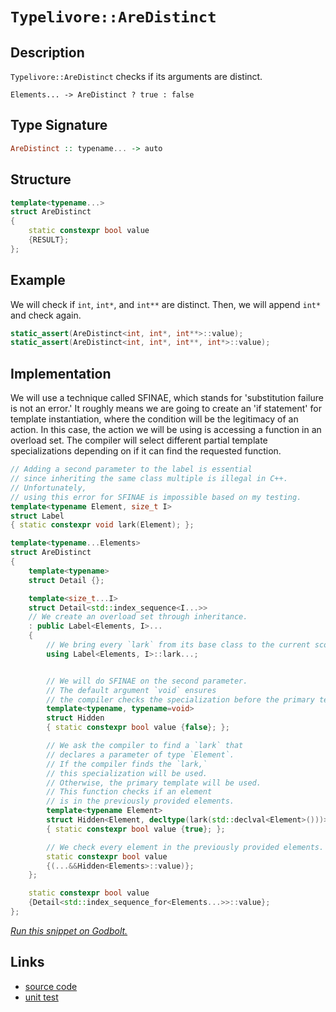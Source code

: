 <!-- Copyright 2024 Feng Mofan
SPDX-License-Identifier: Apache-2.0 -->

# `Typelivore::AreDistinct`

## Description

`Typelivore::AreDistinct` checks if its arguments are distinct.
<pre><code>Elements... -> AreDistinct ? true : false</code></pre>

## Type Signature

```Haskell
AreDistinct :: typename... -> auto
```

## Structure

```C++
template<typename...>
struct AreDistinct
{
    static constexpr bool value 
    {RESULT};
};
```

## Example

We will check if `int`, `int*`, and `int**` are distinct. Then, we will append `int*` and check again.

```C++
static_assert(AreDistinct<int, int*, int**>::value);
static_assert(AreDistinct<int, int*, int**, int*>::value);
```

## Implementation

We will use a technique called SFINAE, which stands for 'substitution failure is not an error.'
It roughly means we are going to create an 'if statement' for template instantiation, where the condition will be the legitimacy of an action.
In this case, the action we will be using is accessing a function in an overload set.
The compiler will select different partial template specializations depending on if it can find the requested function.

```C++
// Adding a second parameter to the label is essential
// since inheriting the same class multiple is illegal in C++.
// Unfortunately,
// using this error for SFINAE is impossible based on my testing.
template<typename Element, size_t I>
struct Label
{ static constexpr void lark(Element); };

template<typename...Elements>
struct AreDistinct
{
    template<typename>
    struct Detail {};

    template<size_t...I>
    struct Detail<std::index_sequence<I...>>
    // We create an overload set through inheritance.
    : public Label<Elements, I>...
    {
        // We bring every `lark` from its base class to the current scope.
        using Label<Elements, I>::lark...;


        // We will do SFINAE on the second parameter.
        // The default argument `void` ensures
        // the compiler checks the specialization before the primary template.
        template<typename, typename=void>
        struct Hidden
        { static constexpr bool value {false}; };

        // We ask the compiler to find a `lark` that
        // declares a parameter of type `Element`.
        // If the compiler finds the `lark,`
        // this specialization will be used.
        // Otherwise, the primary template will be used.
        // This function checks if an element
        // is in the previously provided elements.
        template<typename Element>
        struct Hidden<Element, decltype(lark(std::declval<Element>()))>
        { static constexpr bool value {true}; };

        // We check every element in the previously provided elements.
        static constexpr bool value
        {(...&&Hidden<Elements>::value)};
    };

    static constexpr bool value
    {Detail<std::index_sequence_for<Elements...>>::value};
};
```

[*Run this snippet on Godbolt.*](https://godbolt.org/#z:OYLghAFBqd5QCxAYwPYBMCmBRdBLAF1QCcAaPECAMzwBtMA7AQwFtMQByARg9KtQYEAysib0QXACx8BBAKoBnTAAUAHpwAMvAFYTStJg1DIApACYAQuYukl9ZATwDKjdAGFUtAK4sGEgJykrgAyeAyYAHI%2BAEaYxCBmpAAOqAqETgwe3r4ByanpAqHhUSyx8Vy2mPaOAkIETMQEWT5%2BXIF2mA4ZdQ0ERZExcQm29Y3NOW0jvf0lZRIAlLaoXsTI7BzmAMxhyN5YANQmm25ejrSEAJ5H2CYaAIJbO3uYh8fICgToWFTXtw/3AHoAfs7l8wsB9kx9ko0Ax0Pskg1WJgCHF9kR0QgXgZYrR9ngFPtMAolII8GI/kDoTsXmEscR0kZMS8FMj9rsmCT9iwvLRHEl6PjCXR6MAxPiGPs3NZrAA6SnAuQMfiNLzMVG0C6kBX7LxpJkEBAEonEYgkfYq/ZCABiAEkIndsEL8SwUiS8NFBdFOZh4QJuRd0cTHEZ5fdUa6DKijm4CBckow2dh6GxBKRqQAvTAAfQI%2B1tv3uH2IXgc%2B2CTFxfxMAHYLND6o5kOyBB9MKoksR9gA3VB4eEGYgAawgycwqYI8yO9drABFp9Xw%2BOBUxo8c4wnmGxZTuxxOFIW7sXS3m7sRMLOCSGHNW6399g%2Bg5HV5gYxvE2xD4%2BGyWy7OUUwdCHHeNbzpsVj3Pej4Riua5uGkWa5jusoFpsNz3N%2Bx5/gBdAxh86AgCAYRYKo2ZKAAjl4jBrDGtrIb8aFQQ%2BVIAOovMg54vpCkqoN2cS0KgTDwkoeaGmaXjAAgEr0oQhhrGGdzfiACJeJ6eDNhWVbHHujAEAo6aodg9EYY%2BtYQYp36PqxLzRAyTKYHxxCBiYABsGiDkOrkaBaZosPien7N6SjsgYXIYoa7ErOegjQmgCYKZZj56uC5aVlUMY6YI%2Bn5tchEefR4GLv8FmJdZ%2BwAO4ivs6CoFadoOk6/oRdCnQCPCiLEMiqLEAliX7FSAAqWLVZgVBMLyeYNMAPi6Ycbm9v2XlEgwCgrMSTGWVSzVoK6dBosgWLIEOhLNQoCbIOS5wZquGSBaNJAvM1nZ4CwDSBjBUaYL1iUfS%2Bb7xh%2BmDpu%2BW6vpss4LegX59VheYABL9lgDAbd%2BZkNjdzawm2HZdtEqCeD2YhUcBFhjbQShztOwFgeZKNWcCbGQgoQ7Mi2u30F2GI0HCkJze5DSeW5mKrnTzHAlgHLnoSUIdV1aKoFQ6IA3zmUEF532bcCtqK9tqDs2i3PoCdw1eR52puaL/XAoaxpnZ0l14NdNSSpVtB4rEupKOgGvflSADyEXEJVSjA8Nz2vU5T6wS8rvuy8eq%2Bj79P7ENxpUGqXT%2BgdnTHfiiuGESKa6ZbVLGmErOdg5Th6pqCJmt2/a%2BoX466QoScPr9cEg0mReCNDiWw/sCNfIwGW9wQ6YS3yAMQB5ED4YRU/dhS2nj9cEDzJv/eWWjHwYy2K2ojjgX43iy/eC8ZkECWr6gVTlOFZBJmlQz7GHSzDlxIGVQtzF5dPeeBuywFC107LxRu8If77nbujJsB9sadhPgTc%2BVFLZmQgPRMwLlzAuWHkjMev89K5RACgzAU476PxKtTBcT8qF7zgVjI%2BiC8bIKJq%2BZ%2BJN/z1FwscBeRE4TtjIpgSi1EcwqgIdAncDFsCEVIQ/WmFDaaAgAFSqLUeogElI1EDWwEIAaajNEqPUcYwxxVHgMF2F4A4MZYRrCSEQxitD6HqWzJyJQjQIBngvFeHYatjhhAnhKAgyj0wBNUcQ0hU5KHOOQK4kkcQCAQDAGAEE55LwfF8TGAJoTBAhKCaonJwSIlsKiRYDgixaCcAAKy8D8NwXgqBODSksNYaEyxViXzMJsHgpACCaHKYsIcIAXKbFlAADjGTWDQLkqkaA0JsMwYyzD%2BECJUjgkheAsAkHM0gdStCkEaRwXgCgQAaF6f0xYcBYAwEQCAZYBAkinHIJQHaSQ9rEAiMiTgqgxkuQALQuUkPsYAyBmxSFlGYXgvpCAkH7HofgggRBiHYFIGQghFAqHUBwfZugKjlU6kkTgPAKnVNqf0g5nA/anEeXmBW%2Bwfn/MBcC0F%2BxwVmH2BADw%2BsuxbC4PMXgfTsXlNIBAJArz3nPIgOKjmIBgBSESDQPkcQTkQGiOS6IYQ3pEt4Bq5gTk/bRG0J0QVPSdoTj9gwTU5KsDRAkm4MQ5NtWkCwK9Iw4ghXOrwOeLofETkevbJ0U46wekBKqOS84tk3oeCwOS6%2BL0nWOTxkof8rrgDnCMBcvgBhgAKAAGp4EwOVP2m4nUIuEKIcQqKy0YrUOS3F%2BhDDGBlJYfQHoTmQEWKgexGQ/V/PwkcWcpgWmWDMPs3icQGRYHbRvSo1QMguDhOMVoQQ4QzEGOUPIaRnZLr0G6AoDA12lCGBUDomcGA9DGJ4FoehT3OwvX0MIAwj0br3pe7Iy7X0PuKOuhYSwVhrF/WsmpuzyWHPpb8gFQKQVgskBCjluAYU8q6XygVFzFhYiEkMGdQzJCjP8JsGskgNCSDMJINyGgqkuVWZwDZpAtndNlC5LgLkxn%2BDGcxqpkguBVPwy5EDHrDnHNOecoVlybmirudSp5FApV6zeRzT5bBOANBYN2GsfyoQciZG0WUXBZT7OhUQSd8LZBIsrdIatSha0et0IkfFTBCX1JJRwYDeyGmUqk7S/OxBVPqc0wYbT/hdP6Y5Vy%2BTaIthmH5SJrQlyxVyYlTJ6VQwVNqb%2BVpuV/guBnMVd1FVaqPW6q1fU0gRX9WGuNU6s1ukLVWo9Tau1Dq/U9JdY291%2Bz8DescL68lAbkBBqdaGtZ%2ByI2dSctG9Y%2By41bJK4m1IF5xxtfBJmqg2a80FqLSWkrZazMoos7IGtWKcXDAC024dNgI3Ts7d21snA%2B2fAHUOqwI6x2OUncSeAixb3zogK4HdFQQiPtmMezd%2B7/ug%2BdoeuYJ6f5nvveD77tRRhfqfdDqYb7r0nuR1D49X32kAb5foUl/Gx2cEhD5tL/nG2sqC3p7yo58BGcOMh6LgrYvocwJh%2BIM61m0fo0F4jNYeM1hrJsEjZGuMk/c0c2wwm2fCqubc%2B5NLJXJY%2BV8jgKmmUsAUN2Zs3YdOfQ%2BFCxnsKCIVB2xWvbaL5BWaOzoEAmxSD2cc8SonLmyUCY8w804%2Bw6Va6BTrvXPZDcvg%2BKFhLHNmebE2KzzNEm1eq8j0MPXSQkjZgN/4bMRuCCuJ84CvgdA8uUAK/ssrFwnXl4NUahwVW9bmstRX%2BrmBbXAHtW7ZrvBWtusm13r1xq8A9f9aoQNqJBuCDDR60bUaMC996QyGbPS5vJsW265boms1MBzfmwtxbGCltM1biQ%2B30V27rY7htGanvWFbdEK7BybsrU4ACBe1%2BXsNLe43e/iO/C/cXVeiYFddAHHDdPdbdAA5dMAjIEAm9WHO9ZHBHOA7obHIHH9LHXoBHFA79Z9X9BQfHFFZzVzUDMnAPbkXXfXUPVEcPBnRDaPFDGLAZUgDDLAbnZzPnBIILGPKpWZLjOZGPGsFjKXClGXE5M5eXTeUgIZTYFyXTLgZZMXFZFyGsLgKZCoNZTYT3UnGXcQ5zSFIQwTBgiQxyNIZwSQIAA%3D%3D)

## Links

- [source code](../../../../conceptrodon/descend/typelivore/are_distinct.hpp)
- [unit test](../../../../tests/unit/typelivore/are_distinct.test.hpp)
